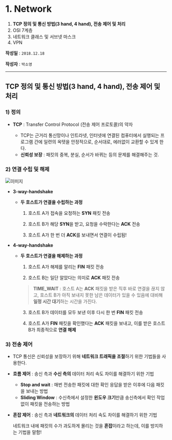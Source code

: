 # 1. Network

1. **TCP 정의 및 통신 방법(3 hand, 4 hand), 전송 제어 및 처리**
2. OSI 7계층
3. 네트워크 클래스 및 서브넷 마스크
4. VPN

**작성일** : ```2018.12.18```

**작성자** : `박소영`



***

## **TCP 정의 및 통신 방법(3 hand, 4 hand), 전송 제어 및 처리**

### 1) 정의

- **TCP** : Transfer Control Protocol (전송 제어 프로토콜)의 약자

  - TCP는 근거리 통신망이나 인트라넷, 인터넷에 연결된 컴퓨터에서 실행되는 프로그램 간에 일련의 옥텟을 안정적으로, 순서대로, 에러없이 교환할 수 있게 한다.
  - **신뢰성 보장** : 패킷의 중복, 분실, 순서가 바뀌는 등의 문제를 해결해주는 것.

  


### 2) 연결 수립 및 해제

![이미지](http://mblogthumb2.phinf.naver.net/MjAxNzA0MThfMTA0/MDAxNDkyNTA2NzEyNzUy.1cxOSe3iprkos7F0tBgrwzCZ_xLpT8HlMnDVIo_ziTwg.kILtTcOE1dGISZlQI_7uiTcbQ4kU0CWngPkEQpaf6UEg.GIF.bloodsoda/Image2001.gif?type=w800)

- **3-way-handshake**

  - **두 호스트가 연결을 수립하는 과정**

    1) 호스트 A가 접속을 요청하는 **SYN** 패킷 전송

    2) 호스트 B가 해당 **SYN**을 받고, 요청을 수락한다는 **ACK** 전송

    3) 호스트 A가 한 번 더 **ACK**를 보내면서 연결이 수립됨! 

- **4-way-handshake**

  - **두 호스트가 연결을 해제하는 과정**

    1) 호스트 A가 해제를 알리는 **FIN** 패킷 전송

    2) 호스트 B는 일단 알았다는 의미로 **ACK** 패킷 전송

    > **TIME_WAIT** : 호스트 A는 **ACK** 패킷을 받은 직후 바로 연결을 끊지 않고, 호스트 B가 아직 보내지 못한 남은 데이터가 있을 수 있음에 대비해 **일정 시간 대기**하는 시간을 가진다.

    3)  호스트 B가 데이터를 모두 보낸 이후 다시 한 번 **FIN** 패킷 전송

    4) 호스트 A가 **FIN** 패킷을 확인했다는 **ACK** 패킷을 보내고, 이를 받은 호스트 B가 최종적으로 **연결 해제**

  

### 3) 전송 제어

- TCP 통신은 신뢰성을 보장하기 위해 **네트워크 트래픽을 조절**하기 위한 기법들을 사용한다.

- **흐름 제어** : 송신 측과 **수신 측의** 데이터 처리 속도 차이를 해결하기 위한 기법
  - **Stop and wait** : 매번 전송한 패킷에 대한 확인 응답을 받은 이후에 다음 패킷을 보내는 방법
  - **Sliding Window** : 수신측에서 설정한 **윈도우 크기**만큼 송신측에서 확인 작업 없이 패킷을 전송하는 방법

- **혼잡 제어** : 송신 측과 **네트워크의** 데이터 처리 속도 차이를 해결하기 위한 기법

  네트워크 내에 패킷의 수가 과도하게 몰리는 것을 **혼잡**이라고 하는데, 이를 방지하는 기법을 말함!

